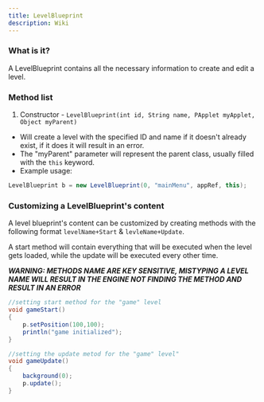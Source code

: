 ```yaml
---
title: LevelBlueprint
description: Wiki
---
```


### What is it?

A LevelBlueprint contains all the necessary information to create and edit a level.

### Method list

1. Constructor - `LevelBlueprint(int id, String name, PApplet myApplet, Object myParent)`
  * Will create a level with the specified ID and name if it doesn't already exist, if it does it will result in an error.
  * The "myParent" parameter will represent the parent class, usually filled with the `this` keyword.
  * Example usage:
```java
LevelBlueprint b = new LevelBlueprint(0, "mainMenu", appRef, this);
```

### Customizing a LevelBlueprint's content
A level blueprint's content can be customized by creating methods with the following format `levelName+Start` & `levleName+Update`.

A start method will contain everything that will be executed when the level gets loaded, while the update will be executed every other time.

***WARNING: METHODS NAME ARE KEY SENSITIVE, MISTYPING A LEVEL NAME WILL RESULT IN THE ENGINE NOT FINDING THE METHOD AND RESULT IN AN ERROR***
```java
//setting start method for the "game" level
void gameStart()
{
    p.setPosition(100,100);
    println("game initialized");
}

//setting the update metod for the "game" level"
void gameUpdate()
{
    background(0);
    p.update();
}
```
